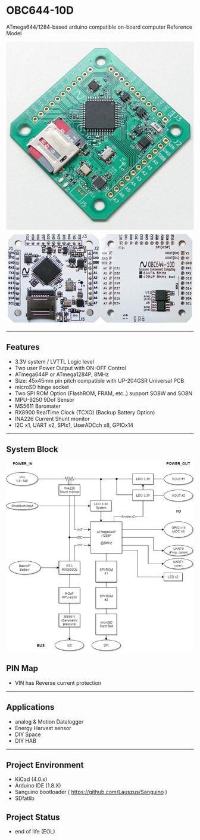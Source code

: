 # OBC644-10D
ATmega644/1284-based arduino compatible on-board computer Reference Model

![PCB_img](/img/OBC644-10D_img.JPG "OBC644-10D")
![PCB_3D](/img/OBC644-10D-BRD.png?raw=true)

----------

## Features ##
- 3.3V system / LVTTL Logic level
- Two user Power Output with ON-OFF Control
- ATmega644P or ATmega1284P, 8MHz
- Size: 45x45mm  pin pitch compatible with UP-204GSR Universal PCB
- microSD hinge socket
- Two SPI ROM Option (FlashROM, FRAM, etc..) support SO8W and SO8N
- MPU-9250 9Dof Sensor
- MS5611  Baromater
- RX8900 RealTime Clock (TCXO) (Backup Battery Option)
- INA226 Current Shunt monitor
- I2C x1, UART x2, SPIx1, UserADCch x8, GPIOx14  

----------

## System Block ##
![system_diagram](/img/SystemBlock.png?raw=true)

## PIN Map ##
- VIN has Reverse current protection

----------

## Applications ##

- analog & Motion Datalogger
- Energy Harvest sensor
- DIY Space
- DIY HAB

----------

## Project Environment ##

- KiCad (4.0.x)
- Arduino IDE (1.8.X)
- Sanguino bootloader ( https://github.com/Lauszus/Sanguino )
- SDfatlib 

## Project Status ##

- end of life (EOL)
